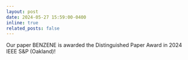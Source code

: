 ```yaml
---
layout: post
date: 2024-05-27 15:59:00-0400
inline: true
related_posts: false
---
```


Our paper BENZENE is awarded the Distinguished Paper Award in 2024 IEEE S&P (Oakland)!
